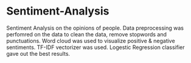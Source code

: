 # Sentiment-Analysis
Sentiment Analysis on the opinions of people. 
Data preprocessing was perfomred on the data to clean the data, remove stopwords and punctuations. 
Word cloud was used to visualize positive & negative sentiments.
TF-IDF vectorizer was used.
Logestic Regression classifier gave out the best results.
